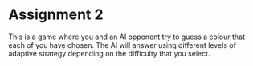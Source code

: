 # Assignment 2

This is a game where you and an AI opponent try to guess a colour that each of you have chosen. The AI will answer using different levels of adaptive strategy depending on the difficulty that you select.
